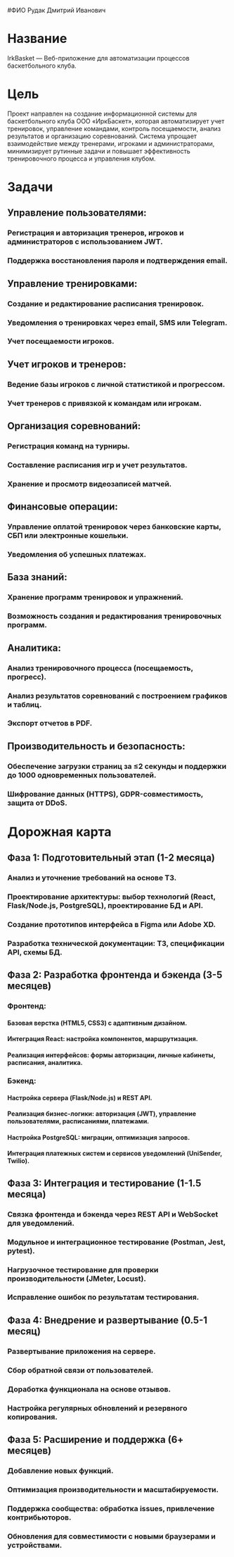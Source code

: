 #ФИО
Рудак Дмитрий Иванович

# Название
IrkBasket — Веб-приложение для автоматизации процессов баскетбольного клуба.

# Цель
Проект направлен на создание информационной системы для баскетбольного клуба ООО «ИркБаскет», которая автоматизирует учет тренировок, управление командами, контроль посещаемости, анализ результатов и организацию соревнований. 
Система упрощает взаимодействие между тренерами, игроками и администраторами, минимизирует рутинные задачи и повышает эффективность тренировочного процесса и управления клубом.

# Задачи
## Управление пользователями:
### Регистрация и авторизация тренеров, игроков и администраторов с использованием JWT.
### Поддержка восстановления пароля и подтверждения email.
## Управление тренировками:
### Создание и редактирование расписания тренировок.
### Уведомления о тренировках через email, SMS или Telegram.
### Учет посещаемости игроков.
## Учет игроков и тренеров:
### Ведение базы игроков с личной статистикой и прогрессом.
### Учет тренеров с привязкой к командам или игрокам.
## Организация соревнований:
### Регистрация команд на турниры.
### Составление расписания игр и учет результатов.
### Хранение и просмотр видеозаписей матчей.
## Финансовые операции:
### Управление оплатой тренировок через банковские карты, СБП или электронные кошельки.
### Уведомления об успешных платежах.
## База знаний:
### Хранение программ тренировок и упражнений.
### Возможность создания и редактирования тренировочных программ.
## Аналитика:
### Анализ тренировочного процесса (посещаемость, прогресс).
### Анализ результатов соревнований с построением графиков и таблиц.
### Экспорт отчетов в PDF.
## Производительность и безопасность:
### Обеспечение загрузки страниц за ≤2 секунды и поддержки до 1000 одновременных пользователей.
### Шифрование данных (HTTPS), GDPR-совместимость, защита от DDoS.

# Дорожная карта
## Фаза 1: Подготовительный этап (1-2 месяца)
### Анализ и уточнение требований на основе ТЗ.
### Проектирование архитектуры: выбор технологий (React, Flask/Node.js, PostgreSQL), проектирование БД и API.
### Создание прототипов интерфейса в Figma или Adobe XD.
### Разработка технической документации: ТЗ, спецификации API, схемы БД.

## Фаза 2: Разработка фронтенда и бэкенда (3-5 месяцев)
### Фронтенд:
#### Базовая верстка (HTML5, CSS3) с адаптивным дизайном.
#### Интеграция React: настройка компонентов, маршрутизация.
#### Реализация интерфейсов: формы авторизации, личные кабинеты, расписания, аналитика.
### Бэкенд:
#### Настройка сервера (Flask/Node.js) и REST API.
#### Реализация бизнес-логики: авторизация (JWT), управление пользователями, расписаниями, платежами.
#### Настройка PostgreSQL: миграции, оптимизация запросов.
#### Интеграция платежных систем и сервисов уведомлений (UniSender, Twilio).

## Фаза 3: Интеграция и тестирование (1-1.5 месяца)
### Связка фронтенда и бэкенда через REST API и WebSocket для уведомлений.
### Модульное и интеграционное тестирование (Postman, Jest, pytest).
### Нагрузочное тестирование для проверки производительности (JMeter, Locust).
### Исправление ошибок по результатам тестирования.

## Фаза 4: Внедрение и развертывание (0.5-1 месяц)
### Развертывание приложения на сервере.
### Сбор обратной связи от пользователей.
### Доработка функционала на основе отзывов.
### Настройка регулярных обновлений и резервного копирования.

## Фаза 5: Расширение и поддержка (6+ месяцев)
### Добавление новых функций.
### Оптимизация производительности и масштабируемости.
### Поддержка сообщества: обработка issues, привлечение контрибьюторов.
### Обновления для совместимости с новыми браузерами и устройствами.
